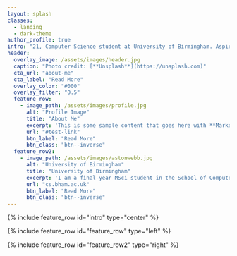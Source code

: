 ```yaml
---
layout: splash
classes:
  - landing
  - dark-theme
author_profile: true
intro: "21, Computer Science student at University of Birmingham. Aspiring Developer, formerly UBCU Prayer Secretary (2016-17)"
header:
  overlay_image: /assets/images/header.jpg
  caption: "Photo credit: [**Unsplash**](https://unsplash.com)"
  cta_url: "about-me"
  cta_label: "Read More"
  overlay_color: "#000"
  overlay_filter: "0.5"
  feature_row:
    - image_path: /assets/images/profile.jpg
      alt: "Profile Image"
      title: "About Me"
      excerpt: 'This is some sample content that goes here with **Markdown** formatting. Left aligned with `type="left"`'
      url: "#test-link"
      btn_label: "Read More"
      btn_class: "btn--inverse"
  feature_row2:
    - image_path: /assets/images/astonwebb.jpg
      alt: "University of Birmingham"
      title: "University of Birmingham"
      excerpt: 'I am a final-year MSci student in the School of Computer Science.'
      url: "cs.bham.ac.uk"
      btn_label: "Read More"
      btn_class: "btn--inverse"
---
```

{% include feature_row id="intro" type="center" %}

{% include feature_row id="feature_row" type="left" %}

{% include feature_row id="feature_row2" type="right" %}
